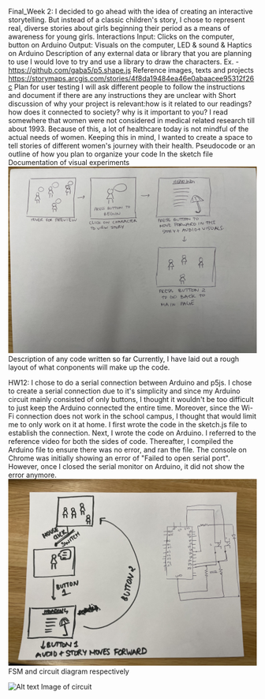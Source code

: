 Final_Week 2:
I decided to go ahead with the idea of creating an interactive storytelling. But instead of a classic children's story, I chose to represent real, diverse stories about girls beginning their period as a means of awareness for young girls.
Interactions
  Input: Clicks on the computer, button on Arduino
  Output: Visuals on the computer, LED & sound & Haptics on Arduino
Description of any external data or library that you are planning to use
  I would love to try and use a library to draw the characters. Ex. - https://github.com/gaba5/p5.shape.js
Reference images, texts and projects
    https://storymaps.arcgis.com/stories/4f8da19484ea46e0abaacee95312f26c
Plan for user testing
  I will ask different people to follow the instructions and document if there are any instructions they are unclear with
Short discussion of why your project is relevant:how is it related to our readings? how does it connected to society? why is it important to you?
  I read somewhere that women were not considered in medical related research till about 1993. Because of this, a lot of healthcare today is not mindful of the actual needs of women. Keeping this in mind, I wanted to create a space to tell stories of different women's journey with their health. 
Pseudocode or an outline of how you plan to organize your code
  In the sketch file 
Documentation of visual experiments
  ![Alt text](IMG_4474.jpg)
Description of any code written so far
  Currently, I have laid out a rough layout of what conponents will make up the code. 

HW12: 
I chose to do a serial connection between Arduino and p5js. I chose to create a serial connection due to it's simplicity and since my Arduino circuit mainly consisted of only buttons, I thought it wouldn't be too difficult to just keep the Arduino connected the entire time. Moreover, since the Wi-Fi connection does not work in the school campus, I thought that would limit me to only work on it at home.
I first wrote the code in the sketch.js file to establish the connection. Next, I wrote the code on Arduino. I referred to the reference video for both the sides of code. Thereafter, I compiled the Arduino file to ensure there was no error, and ran the file. The console on Chrome was initially showing an error of "Failed to open serial port". However, once I closed the serial monitor on Arduino, it did not show the error anymore. 
![Alt text](IMG_4472.jpg)
FSM and circuit diagram respectively 

![Alt text](IMG_4473.jpg)
Image of circuit




